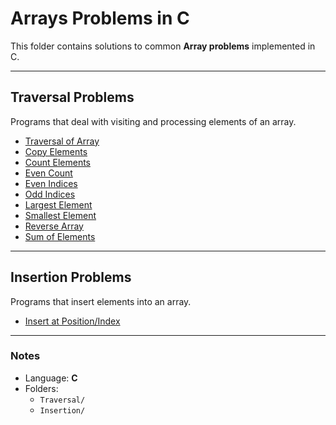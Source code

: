 # Arrays Problems in C  

This folder contains solutions to common **Array problems** implemented in C. 

---

## Traversal Problems  
Programs that deal with visiting and processing elements of an array.  

- [Traversal of Array](Arrays/Traversal/traversal.c)  
- [Copy Elements](Arrays/Traversal/copyElements.c)  
- [Count Elements](Arrays/Traversal/countElements.c)  
- [Even Count](Arrays/Traversal/evenCount.c)  
- [Even Indices](Arrays/Traversal/evenIndeces.c)  
- [Odd Indices](Arrays/Traversal/oddIndeces.c)  
- [Largest Element](Arrays/Traversal/largestElement.c)  
- [Smallest Element](Arrays/Traversal/smallestElement.c)  
- [Reverse Array](Arrays/Traversal/reverse.c)  
- [Sum of Elements](Arrays/Traversal/sum.c)  

---

## Insertion Problems  
Programs that insert elements into an array.  

- [Insert at Position/Index](Arrays/Insertion/1insertion.c)  

---

### Notes  
- Language: **C**  
- Folders:  
  - `Traversal/` 
  - `Insertion/` 
